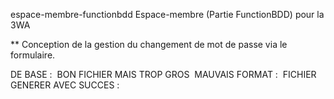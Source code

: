 espace-membre-functionbdd
Espace-membre (Partie FunctionBDD) pour la 3WA

** Conception de la gestion du changement de mot de passe via le formulaire.

DE BASE : 
<img src="http://puu.sh/tKgIK/cb1a6e1aa0.png" alt="">
BON FICHIER MAIS TROP GROS 
<img src="http://puu.sh/tKgGy/ddc81b7646.png" alt="">
MAUVAIS FORMAT :
<img src="http://puu.sh/tKgK2/6fce8b636a.png" alt="">
FICHIER GENERER AVEC SUCCES :
<img src="http://puu.sh/tKgRP/e562a3d827.jpg" alt="">

